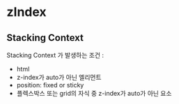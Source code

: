 # zIndex

## Stacking Context
Stacking Context 가 발생하는 조건 : 
- html
- z-index가 auto가 아닌 엘리먼트
- position: fixed or sticky
- 플렉스박스 또는 grid의 자식 중 z-index가 auto가 아닌 요소
